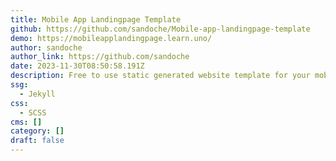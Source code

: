 ```yaml
---
title: Mobile App Landingpage Template
github: https://github.com/sandoche/Mobile-app-landingpage-template
demo: https://mobileapplandingpage.learn.uno/
author: sandoche
author_link: https://github.com/sandoche
date: 2023-11-30T08:50:58.191Z
description: Free to use static generated website template for your mobile app
ssg:
  - Jekyll
css:
  - SCSS
cms: []
category: []
draft: false
---
```

